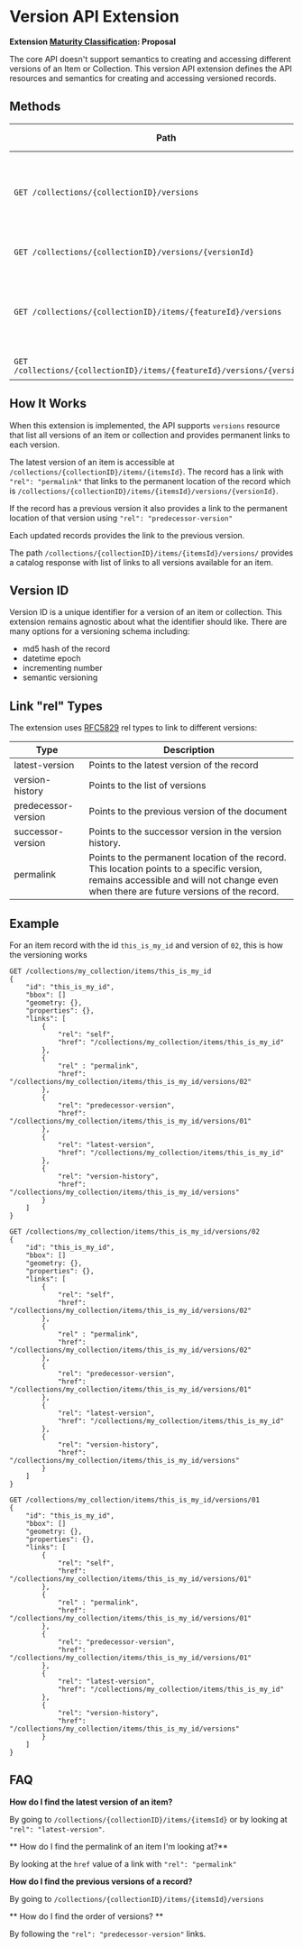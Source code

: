 # Version API Extension

**Extension [Maturity Classification](../../../extensions/README.md#extension-maturity): Proposal**

The core API doesn't support semantics to creating and accessing different versions of an Item or Collection. This version API extension defines the API resources and semantics for creating and accessing versioned records.

## Methods

| Path                                                  | Content-Type Header | Description |
| ----------------------------------------------------- | ------------------- | ----------- |
| `GET /collections/{collectionID}/versions`              | `application/json`  | Returns a catalog response with links to all versions of a given collection. |
| `GET /collections/{collectionID}/versions/{versionId}`              | `application/json`  | Returns a collection record. |
| `GET /collections/{collectionID}/items/{featureId}/versions`              | `application/json`  | Returns a catalog response with links to all versions of a given item. |
| `GET /collections/{collectionID}/items/{featureId}/versions/{versionId}`              | `application/json`  | Returns an item record. |

## How It Works

When this extension is implemented, the API supports `versions` resource that list all versions of an item or collection and provides permanent links to each version.

The latest version of an item is accessible at `/collections/{collectionID}/items/{itemsId}`. The record has a link with `"rel": "permalink"` that links to the permanent location of the record which is `/collections/{collectionID}/items/{itemsId}/versions/{versionId}`.

If the record has a previous version it also provides a link to the permanent location of that version using `"rel": "predecessor-version"`

Each updated records provides the link to the previous version.

The path `/collections/{collectionID}/items/{itemsId}/versions/` provides a catalog response with list of links to all versions available for an item.

## Version ID
Version ID is a unique identifier for a version of an item or collection. This extension remains agnostic about what the identifier should like. There are many options for a versioning schema including:
- md5 hash of the record
- datetime epoch
- incrementing number
- semantic versioning

## Link "rel" Types
The extension uses [RFC5829](https://tools.ietf.org/html/rfc5829) rel types to link to different versions:

| Type                | Description |
| ------------------- | ----------- |
| latest-version      | Points to the latest version of the record |
| version-history     | Points to the list of versions |
| predecessor-version | Points to the previous version of the document |
| successor-version   | Points to the successor version in the version history. |
| permalink | Points to the permanent location of the record. This location points to a specific version, remains accessible and will not change even when there are future versions of the record. 

## Example
For an item record with the id `this_is_my_id` and version of `02`, this is how the versioning works

```
GET /collections/my_collection/items/this_is_my_id
{
    "id": "this_is_my_id",
    "bbox": []
    "geometry: {},
    "properties": {},
    "links": [
        {
            "rel": "self",
            "href": "/collections/my_collection/items/this_is_my_id"
        },
        {
            "rel" : "permalink",
            "href": "/collections/my_collection/items/this_is_my_id/versions/02"
        },
        {
            "rel": "predecessor-version",
            "href": "/collections/my_collection/items/this_is_my_id/versions/01"
        },
        {
            "rel": "latest-version",
            "href": "/collections/my_collection/items/this_is_my_id"
        },
        {
            "rel": "version-history",
            "href": "/collections/my_collection/items/this_is_my_id/versions"
        }
    ]
}
```

```
GET /collections/my_collection/items/this_is_my_id/versions/02
{
    "id": "this_is_my_id",
    "bbox": []
    "geometry: {},
    "properties": {},
    "links": [
        {
            "rel": "self",
            "href": "/collections/my_collection/items/this_is_my_id/versions/02"
        },
        {
            "rel" : "permalink",
            "href": "/collections/my_collection/items/this_is_my_id/versions/02"
        },
        {
            "rel": "predecessor-version",
            "href": "/collections/my_collection/items/this_is_my_id/versions/01"
        },
        {
            "rel": "latest-version",
            "href": "/collections/my_collection/items/this_is_my_id"
        },
        {
            "rel": "version-history",
            "href": "/collections/my_collection/items/this_is_my_id/versions"
        }
    ]
}
```

```
GET /collections/my_collection/items/this_is_my_id/versions/01
{
    "id": "this_is_my_id",
    "bbox": []
    "geometry: {},
    "properties": {},
    "links": [
        {
            "rel": "self",
            "href": "/collections/my_collection/items/this_is_my_id/versions/01"
        },
        {
            "rel" : "permalink",
            "href": "/collections/my_collection/items/this_is_my_id/versions/01"
        },
        {
            "rel": "predecessor-version",
            "href": "/collections/my_collection/items/this_is_my_id/versions/01"
        },
        {
            "rel": "latest-version",
            "href": "/collections/my_collection/items/this_is_my_id"
        },
        {
            "rel": "version-history",
            "href": "/collections/my_collection/items/this_is_my_id/versions"
        }
    ]
}
```

## FAQ

**How do I find the latest version of an item?**

By going to `/collections/{collectionID}/items/{itemsId}` or by looking at `"rel": "latest-version"`.

** How do I find the permalink of an item I'm looking at?**

By looking at the `href` value of a link with `"rel": "permalink"`

**How do I find the previous versions of a record?**

By going to `/collections/{collectionID}/items/{itemsId}/versions`

** How do I find the order of versions? **

By following the `"rel": "predecessor-version"` links.
